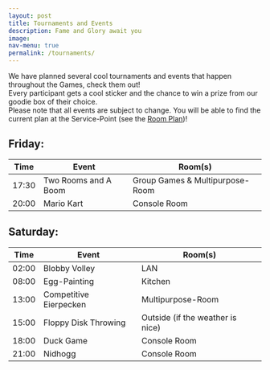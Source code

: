 ```yaml
---
layout: post
title: Tournaments and Events
description: Fame and Glory await you
image: 
nav-menu: true
permalink: /tournaments/
---
```


We have planned several cool tournaments and events that happen throughout the Games, check them out!<br>
Every participant gets a cool sticker and the chance to win a prize from our goodie box of their choice.<br>
Please note that all events are subject to change. You will be able to find the current plan at the Service-Point (see the [Room Plan](/./rooms))!


## Friday:
| **Time** | **Event**            | **Room(s)**                     |
|----------|----------------------|---------------------------------|
| 17:30    | Two Rooms and A Boom | Group Games & Multipurpose-Room |
| 20:00    | Mario Kart           | Console Room                    |


## Saturday:
| **Time** | **Event**                | **Room(s)**                      |
|----------|--------------------------|----------------------------------|
| 02:00    | Blobby Volley            | LAN                              |
| 08:00    | Egg-Painting             | Kitchen                          |
| 13:00    | Competitive Eierpecken   | Multipurpose-Room                |
| 15:00    | Floppy Disk Throwing     | Outside (if the weather is nice) |
| 18:00    | Duck Game                | Console Room                     |
| 21:00    | Nidhogg                  | Console Room                     |

